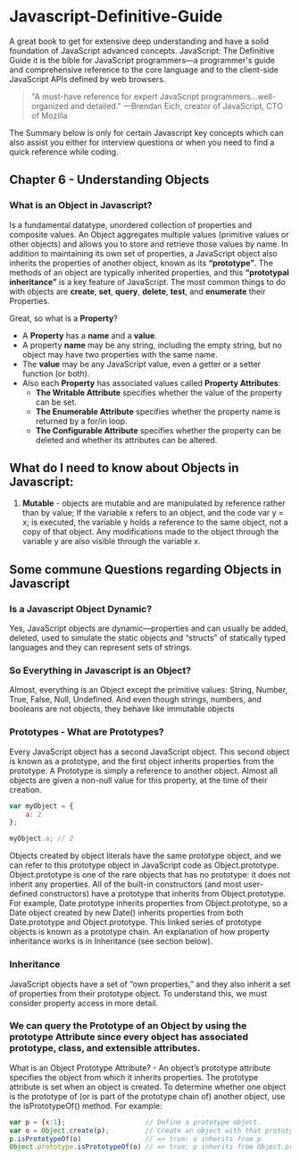 # Javascript-Definitive-Guide
A great book to get for extensive deep understanding  and have a solid foundation of JavaScript advanced concepts.
JavaScript: The Definitive Guide it is the bible for JavaScript programmers—a programmer's guide and comprehensive reference to the core language and to the client-side JavaScript APIs defined by web browsers.

> "A must-have reference for expert JavaScript programmers...well-organized and detailed."
—Brendan Eich, creator of JavaScript, CTO of Mozilla

The Summary below is only for certain Javascript key concepts which can also assist you either for interview questions or when you need to find a quick reference while coding. 

## Chapter 6 - Understanding Objects

### What is an Object in Javascript?
Is a fundamental datatype, unordered collection of properties and composite values.
An Object aggregates multiple values (primitive values or other objects) and allows you to store and retrieve those values by name.
In addition to maintaining its own set of properties, a JavaScript object also inherits the properties of another object, known as its **“prototype”**. The methods of an object are typically inherited properties, and this **“prototypal inheritance”** is a key feature of JavaScript. The most common things to do with objects are **create**, **set**, **query**, **delete**, **test**, and **enumerate** their Properties.

Great, so what is a __Property__? 
 - A **Property** has a __name__ and a __value__.
 - A property __name__ may be any string, including the empty string, but no object may have two properties with the same name. 
 - The __value__ may be any JavaScript value, even a getter or a setter function (or both). 
 - Also each __Property__ has associated values called __Property Attributes__:
      - __The Writable Attribute__ specifies whether the value of the property can be set.
      - __The Enumerable Attribute__ specifies whether the property name is returned by a for/in loop.
      - __The Configurable Attribute__ specifies whether the property can be deleted and whether its attributes can be altered.
     
## What do I need to know about Objects in Javascript:
 1. **Mutable** - objects are mutable and are manipulated by reference rather than by value; If the variable x refers to an object, and the code var y = x; is executed, the variable y holds a reference to the same object, not a copy of that object. Any modifications made to the object through the variable y are also visible through the variable x.

## Some commune Questions regarding Objects in Javascript
### Is a Javascript Object Dynamic?
Yes, JavaScript objects are dynamic—properties and can usually be added, deleted, used to simulate the static objects and “structs” of statically typed languages and they can represent sets of strings. 

### So Everything in Javascript is an Object?
Almost, everything is an Object except the primitive values: String, Number, True, False, Null, Undefined. 
And even though strings, numbers, and booleans are not objects, they behave like immutable objects


### Prototypes - What are Prototypes? 
Every JavaScript object has a second JavaScript object. This second object is known as a prototype, and the first object inherits properties from the prototype. A Prototype is simply a reference to another object. Almost all objects are given a non-null value for this property, at the time of their creation. 
```javascript
var myObject = {
    a: 2
};

myObject.a; // 2
```

Objects created by object literals have the same prototype object, and we can refer to this prototype object in JavaScript code as Object.prototype. Object.prototype is one of the rare objects that has no prototype: it does not inherit any properties. All of the built-in constructors (and most user-defined constructors) have a prototype that inherits from Object.prototype. For example, Date.prototype inherits properties from Object.prototype, so a Date object created by new Date() inherits properties from both Date.prototype and Object.prototype. This linked series of prototype objects is known as a prototype chain. An explanation of how property inheritance works is in Inheritance (see section below).


### Inheritance
JavaScript objects have a set of “own properties,” and they also inherit a set of properties from their prototype object. To understand this, we must consider property access in more detail. 

### We can query the Prototype of an Object by using the prototype Attribute since every object has associated prototype, class, and extensible attributes.
What is an Object Prototype Attribute?  - An object’s prototype attribute specifies the object from which it inherits properties.
The prototype attribute is set when an object is created. To determine whether one object is the prototype of (or is part of the prototype chain of) another object, use the isPrototypeOf() method. For example:

```javascript
var p = {x:1};                    // Define a prototype object.
var o = Object.create(p);         // Create an object with that prototype.
p.isPrototypeOf(o)                // => true: o inherits from p
Object.prototype.isPrototypeOf(o) // => true: p inherits from Object.prototype
```

